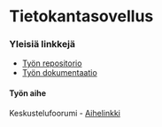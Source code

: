 Tietokantasovellus
=====

### Yleisiä linkkejä
* [Työn repositorio](https://github.com/jruo/tsoha)
* [Työn dokumentaatio](https://github.com/jruo/tsoha/blob/master/doc/dokumentaatio.pdf?raw=true)

#### Työn aihe
Keskustelufoorumi - [Aihelinkki](http://advancedkittenry.github.io/suunnittelu_ja_tyoymparisto/aiheet/Keskustelufoorumi.html)